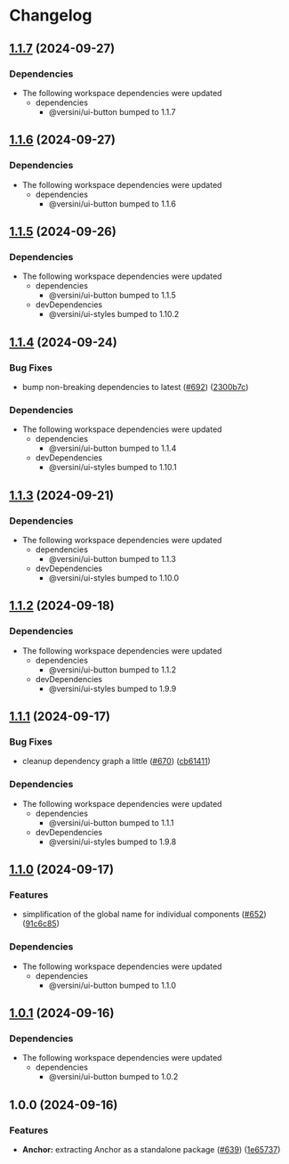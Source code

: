 # Changelog

## [1.1.7](https://github.com/versini-org/ui-components/compare/ui-anchor-v1.1.6...ui-anchor-v1.1.7) (2024-09-27)


### Dependencies

* The following workspace dependencies were updated
  * dependencies
    * @versini/ui-button bumped to 1.1.7

## [1.1.6](https://github.com/versini-org/ui-components/compare/ui-anchor-v1.1.5...ui-anchor-v1.1.6) (2024-09-27)


### Dependencies

* The following workspace dependencies were updated
  * dependencies
    * @versini/ui-button bumped to 1.1.6

## [1.1.5](https://github.com/versini-org/ui-components/compare/ui-anchor-v1.1.4...ui-anchor-v1.1.5) (2024-09-26)


### Dependencies

* The following workspace dependencies were updated
  * dependencies
    * @versini/ui-button bumped to 1.1.5
  * devDependencies
    * @versini/ui-styles bumped to 1.10.2

## [1.1.4](https://github.com/versini-org/ui-components/compare/ui-anchor-v1.1.3...ui-anchor-v1.1.4) (2024-09-24)


### Bug Fixes

* bump non-breaking dependencies to latest ([#692](https://github.com/versini-org/ui-components/issues/692)) ([2300b7c](https://github.com/versini-org/ui-components/commit/2300b7c563ce6d5ad704b93ea7cc63ba9b8c6993))


### Dependencies

* The following workspace dependencies were updated
  * dependencies
    * @versini/ui-button bumped to 1.1.4
  * devDependencies
    * @versini/ui-styles bumped to 1.10.1

## [1.1.3](https://github.com/versini-org/ui-components/compare/ui-anchor-v1.1.2...ui-anchor-v1.1.3) (2024-09-21)


### Dependencies

* The following workspace dependencies were updated
  * dependencies
    * @versini/ui-button bumped to 1.1.3
  * devDependencies
    * @versini/ui-styles bumped to 1.10.0

## [1.1.2](https://github.com/versini-org/ui-components/compare/ui-anchor-v1.1.1...ui-anchor-v1.1.2) (2024-09-18)


### Dependencies

* The following workspace dependencies were updated
  * dependencies
    * @versini/ui-button bumped to 1.1.2
  * devDependencies
    * @versini/ui-styles bumped to 1.9.9

## [1.1.1](https://github.com/versini-org/ui-components/compare/ui-anchor-v1.1.0...ui-anchor-v1.1.1) (2024-09-17)


### Bug Fixes

* cleanup dependency graph a little ([#670](https://github.com/versini-org/ui-components/issues/670)) ([cb61411](https://github.com/versini-org/ui-components/commit/cb61411b986c03e050a8d5c36f51d2945d90dd9f))


### Dependencies

* The following workspace dependencies were updated
  * dependencies
    * @versini/ui-button bumped to 1.1.1
  * devDependencies
    * @versini/ui-styles bumped to 1.9.8

## [1.1.0](https://github.com/versini-org/ui-components/compare/ui-anchor-v1.0.1...ui-anchor-v1.1.0) (2024-09-17)


### Features

* simplification of the global name for individual components ([#652](https://github.com/versini-org/ui-components/issues/652)) ([91c6c85](https://github.com/versini-org/ui-components/commit/91c6c857e38f8368c509a04e63912a35e75c2053))


### Dependencies

* The following workspace dependencies were updated
  * dependencies
    * @versini/ui-button bumped to 1.1.0

## [1.0.1](https://github.com/versini-org/ui-components/compare/ui-anchor-v1.0.0...ui-anchor-v1.0.1) (2024-09-16)


### Dependencies

* The following workspace dependencies were updated
  * dependencies
    * @versini/ui-button bumped to 1.0.2

## 1.0.0 (2024-09-16)


### Features

* **Anchor:** extracting Anchor as a standalone package ([#639](https://github.com/versini-org/ui-components/issues/639)) ([1e65737](https://github.com/versini-org/ui-components/commit/1e657371733c204c578cc7925bc7336fc5c1b046))
